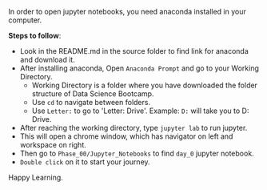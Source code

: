 In order to open jupyter notebooks, you need anaconda installed in your computer.

__Steps to follow__:

* Look in the README.md in the source folder to find link for anaconda and download it.
* After installing anaconda, Open `Anaconda Prompt` and go to your Working Directory.
    * Working Directory is a folder where you have downloaded the folder structure of Data Science Bootcamp.
    * Use `cd` to navigate between folders. 
    * Use `Letter:` to go to 'Letter: Drive'. Example: `D:` will take you to D: Drive.
* After reaching the working directory, type `jupyter lab` to run jupyter.
* This will open a chrome window, which has navigator on left and workspace on right.
* Then go to `Phase_00/Jupyter_Notebooks` to find `day_0` jupyter notebook.
* `Double click` on it to start your journey. 

Happy Learning.
